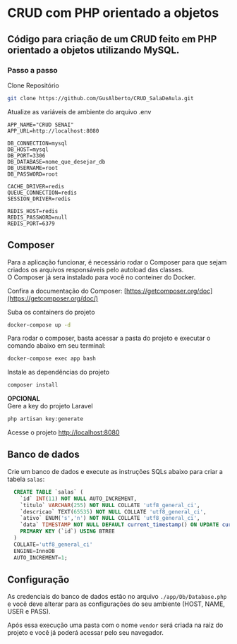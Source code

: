 # CRUD com PHP orientado a objetos
Código para criação de um CRUD feito em PHP orientado a objetos utilizando MySQL.
---

### Passo a passo
Clone Repositório
```sh
git clone https://github.com/GusAlberto/CRUD_SalaDeAula.git
```

Atualize as variáveis de ambiente do arquivo .env
```dosini
APP_NAME="CRUD SENAI"
APP_URL=http://localhost:8080

DB_CONNECTION=mysql
DB_HOST=mysql
DB_PORT=3306
DB_DATABASE=nome_que_desejar_db
DB_USERNAME=root
DB_PASSWORD=root

CACHE_DRIVER=redis
QUEUE_CONNECTION=redis
SESSION_DRIVER=redis

REDIS_HOST=redis
REDIS_PASSWORD=null
REDIS_PORT=6379
```

## Composer
Para a aplicação funcionar, é necessário rodar o Composer para que sejam criados os arquivos responsáveis pelo autoload das classes.
<br>
O Composer já sera instalado para você no conteiner do Docker.

Confira a documentação do Composer:
[https://getcomposer.org/doc](https://getcomposer.org/doc/)

Suba os containers do projeto
```sh
docker-compose up -d
```

Para rodar o composer, basta acessar a pasta do projeto e executar o comando abaixo em seu terminal:
```sh
docker-compose exec app bash
```

Instale as dependências do projeto
```sh
composer install
```
**OPCIONAL**
<br>
Gere a key do projeto Laravel
```sh
php artisan key:generate
```

Acesse o projeto
[http://localhost:8080](http://localhost:8080)


## Banco de dados
Crie um banco de dados e execute as instruções SQLs abaixo para criar a tabela `salas`:
```sql
  CREATE TABLE `salas` (
  	`id` INT(11) NOT NULL AUTO_INCREMENT,
  	`titulo` VARCHAR(255) NOT NULL COLLATE 'utf8_general_ci',
  	`descricao` TEXT(65535) NOT NULL COLLATE 'utf8_general_ci',
  	`ativo` ENUM('s','n') NOT NULL COLLATE 'utf8_general_ci',
  	`data` TIMESTAMP NOT NULL DEFAULT current_timestamp() ON UPDATE current_timestamp(),
  	PRIMARY KEY (`id`) USING BTREE
  )
  COLLATE='utf8_general_ci'
  ENGINE=InnoDB
  AUTO_INCREMENT=1;
```

## Configuração
As credenciais do banco de dados estão no arquivo `./app/Db/Database.php` e você deve alterar para as configurações do seu ambiente (HOST, NAME, USER e PASS).

Após essa execução uma pasta com o nome `vendor` será criada na raiz do projeto e você já poderá acessar pelo seu navegador.

